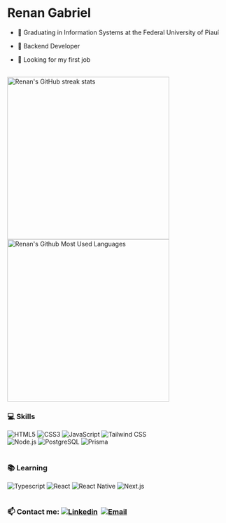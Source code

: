 # Renan Gabriel

- 🏫 Graduating in Information Systems at the Federal University of Piauí

- 🌱 Backend Developer

- 🔭 Looking for my first job

<br />

<img width="370rem" src="https://streak-stats.demolab.com/?user=renansilva15&theme=dracula" alt="Renan's GitHub streak stats">

<img width="370rem" src="https://github-readme-stats.vercel.app/api/top-langs/?username=renansilva15&layout=compact&count_private=true&show_icons=true&theme=dracula" alt="Renan's Github Most Used Languages">

<br />

### 💻 Skills 

<div style="display: inline_block">
  <img alt="HTML5" src="https://img.shields.io/badge/HTML5-E34F26?style=for-the-badge&logo=html5&logoColor=white"/>
  <img alt="CSS3" src="https://img.shields.io/badge/CSS3-1572B6?style=for-the-badge&logo=css3&logoColor=white"/>
  <img alt="JavaScript" src="https://img.shields.io/badge/JavaScript-F7DF1E?style=for-the-badge&logo=javascript&logoColor=black"/>
  <img alt="Tailwind CSS" src="https://img.shields.io/badge/Tailwind_CSS-38B2AC?style=for-the-badge&logo=tailwind-css&logoColor=white"/>
  <br />
  <img alt="Node.js" src="https://img.shields.io/badge/Node.js-43853D?style=for-the-badge&logo=node.js&logoColor=white"/>
  <img alt="PostgreSQL" src="https://img.shields.io/badge/PostgreSQL-316192?style=for-the-badge&logo=postgresql&logoColor=white"/>
  <img alt="Prisma" src="https://img.shields.io/badge/-Prisma-1B222D?style=for-the-badge&logo=prisma"/>
</div>

<br />

### 📚 Learning 

<div style="display: inline_block">
  <img alt="Typescript" src="https://img.shields.io/badge/TypeScript-007ACC?style=for-the-badge&logo=typescript&logoColor=white"/>
  <img alt="React" src="https://img.shields.io/badge/React-20232A?style=for-the-badge&logo=react&logoColor=61DAFB"/>
  <img alt="React Native" src="https://img.shields.io/badge/React_Native-20232A?style=for-the-badge&logo=react&logoColor=61DAFB"/>
  <img alt="Next.js" src="https://img.shields.io/badge/Next.js-000000?style=for-the-badge&logo=next.js&logoColor=white"/>
</div>

<br />

<!-- 
### Interest

<div style="display: inline_block">
  <img alt="Flutter" src="https://img.shields.io/badge/Flutter-02569B?style=for-the-badge&logo=flutter&logoColor=white"/>
  <img alt="Android" src="https://img.shields.io/badge/Android-3DDC84?style=for-the-badge&logo=android&logoColor=white"/>
  <img alt="IOS" src="https://img.shields.io/badge/iOS-000000?style=for-the-badge&logo=ios&logoColor=white"/>
</div>

<br />
-->
### 📫 Contact me: [![Linkedin](https://img.shields.io/badge/-renansilva15-0e76a8?style=flat&logo=linkedin&link=https://www.linkedin.com/in/renansilva15/)](https://www.linkedin.com/in/renansilva15/)&nbsp; [![Email](https://img.shields.io/badge/-renangabrielsilva150@gmail.com-red?style=flat&logo=gmail)](mailto:renangabrielsilva150@gmail.com)
